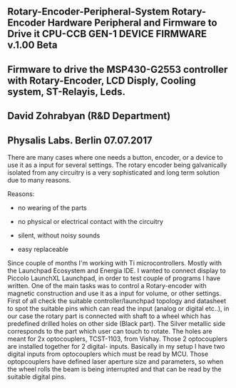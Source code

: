Rotary-Encoder-Peripheral-System
Rotary-Encoder Hardware Peripheral and Firmware to Drive it
CPU-CCB GEN-1 DEVICE FIRMWARE v.1.00 Beta
----------------------------------------------------------------------------------------------------------------
Firmware to drive the MSP430-G2553 controller with Rotary-Encoder, LCD Disply, Cooling system, ST-Relayis, Leds.
----------------------------------------------------------------------------------------------------------------
David Zohrabyan (R&D Department)
----------------------------------------------------------------------------------------------------------------
Physalis Labs. Berlin 07.07.2017
----------------------------------------------------------------------------------------------------------------
There are many cases where one needs a button, encoder, or a device to use it as a input for several settings.
The rotary encoder being galvanically isolated from any circuitry is a very sophisticated and long term solution due to many reasons.

Reasons:
 
- no wearing of the parts

- no physical or electrical contact with the circuitry

- silent, without noisy sounds

- easy replaceable

Since couple of months I'm working with Ti microcontrollers. Mostly with the Launchpad Ecosystem and Energia IDE. I wanted to  connect display to Piccolo LaunchXL Launchpad, in order to test couple of programs I have written. One of the main tasks was to  control a Rotary-encoder with magnetic construction and use it as a input for volume, or other settings. First of all check the suitable controller/launchpad topology and datasheet to spot the suitable pins which can read the input (analog or digital etc..), in our case the rotary part is connected with shaft to a wheel which has predefined drilled holes on other side (Black part). The Silver metallic side corresponds to the part which user can touch to rotate. The holes are meant for 2x optocouplers, TCST-1103, from Vishay. Those 2 optocouplers are installed together for 2 digital- inputs. Basically in my setup I have two digital inputs from optocouplers which must be read by MCU. Those optopcouplers have defined laser aperture size and parameters, so when the  wheel rolls the beam is being interrupted and that can be read by the suitable digital pins.

